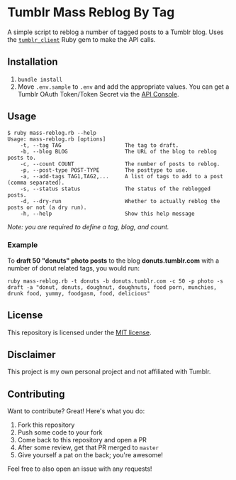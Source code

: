 # Tumblr Mass Reblog By Tag

A simple script to reblog a number of tagged posts to a Tumblr blog. Uses the [`tumblr_client`](https://github.com/Tumblr/tumblr_client) Ruby gem to make the API calls.

## Installation

1. `bundle install`
2. Move `.env.sample` to `.env` and add the appropriate values. You can get a Tumblr OAuth Token/Token Secret via the [API Console](https://api.tumblr.com/console).

## Usage

```shell
$ ruby mass-reblog.rb --help
Usage: mass-reblog.rb [options]
    -t, --tag TAG                    The tag to draft.
    -b, --blog BLOG                  The URL of the blog to reblog posts to.
    -c, --count COUNT                The number of posts to reblog.
    -p, --post-type POST-TYPE        The posttype to use.
    -a, --add-tags TAG1,TAG2,...     A list of tags to add to a post (comma separated).
    -s, --status status              The status of the reblogged posts.
    -d, --dry-run                    Whether to actually reblog the posts or not (a dry run).
    -h, --help                       Show this help message
```

_Note: you are required to define a tag, blog, and count._

### Example

To __draft 50 "donuts" photo posts__ to the blog __donuts.tumblr.com__ with a number of donut related tags, you would run:

```shell
ruby mass-reblog.rb -t donuts -b donuts.tumblr.com -c 50 -p photo -s draft -a "donut, donuts, doughnut, doughnuts, food porn, munchies, drunk food, yummy, foodgasm, food, delicious"
```


## License

This repository is licensed under the [MIT license](https://github.com/andrewjkerr/tumblr-mass-reblog-by-tag/blob/master/LICENSE.md).

## Disclaimer

This project is my own personal project and not affiliated with Tumblr.

## Contributing

Want to contribute? Great! Here's what you do:

1. Fork this repository
2. Push some code to your fork
3. Come back to this repository and open a PR
4. After some review, get that PR merged to `master`
5. Give yourself a pat on the back; you're awesome!

Feel free to also open an issue with any requests!
